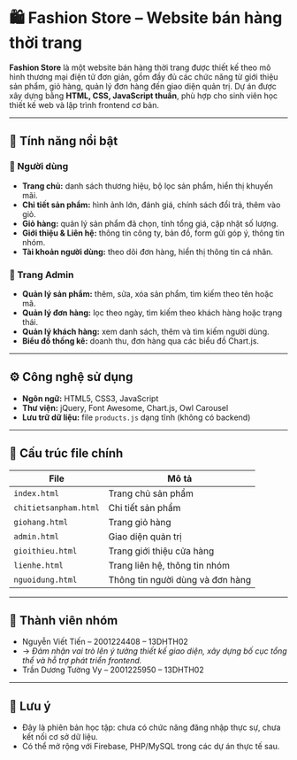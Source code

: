 
# 🛍️ Fashion Store – Website bán hàng thời trang

**Fashion Store** là một website bán hàng thời trang được thiết kế theo mô hình thương mại điện tử đơn giản, gồm đầy đủ các chức năng từ giới thiệu sản phẩm, giỏ hàng, quản lý đơn hàng đến giao diện quản trị. Dự án được xây dựng bằng **HTML, CSS, JavaScript thuần**, phù hợp cho sinh viên học thiết kế web và lập trình frontend cơ bản.

---

## 🎯 Tính năng nổi bật

### 🔹 Người dùng
- **Trang chủ:** danh sách thương hiệu, bộ lọc sản phẩm, hiển thị khuyến mãi.
- **Chi tiết sản phẩm:** hình ảnh lớn, đánh giá, chính sách đổi trả, thêm vào giỏ.
- **Giỏ hàng:** quản lý sản phẩm đã chọn, tính tổng giá, cập nhật số lượng.
- **Giới thiệu & Liên hệ:** thông tin công ty, bản đồ, form gửi góp ý, thông tin nhóm.
- **Tài khoản người dùng:** theo dõi đơn hàng, hiển thị thông tin cá nhân.

### 🔹 Trang Admin
- **Quản lý sản phẩm:** thêm, sửa, xóa sản phẩm, tìm kiếm theo tên hoặc mã.
- **Quản lý đơn hàng:** lọc theo ngày, tìm kiếm theo khách hàng hoặc trạng thái.
- **Quản lý khách hàng:** xem danh sách, thêm và tìm kiếm người dùng.
- **Biểu đồ thống kê:** doanh thu, đơn hàng qua các biểu đồ Chart.js.

---

## ⚙️ Công nghệ sử dụng

- **Ngôn ngữ:** HTML5, CSS3, JavaScript
- **Thư viện:** jQuery, Font Awesome, Chart.js, Owl Carousel
- **Lưu trữ dữ liệu:** file `products.js` dạng tĩnh (không có backend)

---

## 📁 Cấu trúc file chính

| File | Mô tả |
|------|-------|
| `index.html` | Trang chủ sản phẩm |
| `chitietsanpham.html` | Chi tiết sản phẩm |
| `giohang.html` | Trang giỏ hàng |
| `admin.html` | Giao diện quản trị |
| `gioithieu.html` | Trang giới thiệu cửa hàng |
| `lienhe.html` | Trang liên hệ, thông tin nhóm |
| `nguoidung.html` | Thông tin người dùng và đơn hàng |

---

## 👤 Thành viên nhóm

- Nguyễn Viết Tiến – 2001224408 – 13DHTH02
- → *Đảm nhận vai trò lên ý tưởng thiết kế giao diện, xây dựng bố cục tổng thể và hỗ trợ phát triển frontend.*
- Trần Dương Tường Vy – 2001225950 – 13DHTH02

---

## 📌 Lưu ý

- Đây là phiên bản học tập: chưa có chức năng đăng nhập thực sự, chưa kết nối cơ sở dữ liệu.
- Có thể mở rộng với Firebase, PHP/MySQL trong các dự án thực tế sau.
